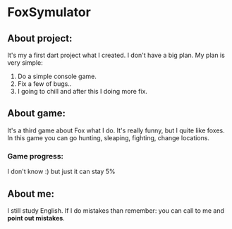 # FoxSymulator
## About project:
It's my a first dart project what I created. I don't have a big plan.
My plan is very simple:
1. Do a simple console game. 
2. Fix a few of bugs..
3. I going to chill and after this I doing more fix.

## About game:
It's a third game about Fox what I do. It's really funny, but I quite like foxes. In this game you can go hunting, sleaping, fighting, change locations. 

### Game progress:
I don't know :) but just it can stay 5%

## About me:
I still study English. If I do mistakes than remember: you can call to me and **point out mistakes**.